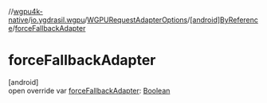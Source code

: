 //[wgpu4k-native](../../../../index.md)/[io.ygdrasil.wgpu](../../index.md)/[WGPURequestAdapterOptions](../index.md)/[[android]ByReference](index.md)/[forceFallbackAdapter](force-fallback-adapter.md)

# forceFallbackAdapter

[android]\
open override var [forceFallbackAdapter](force-fallback-adapter.md): [Boolean](https://kotlinlang.org/api/core/kotlin-stdlib/kotlin/-boolean/index.html)